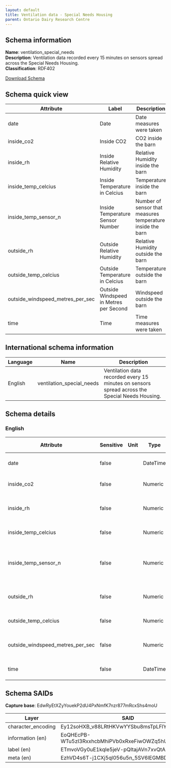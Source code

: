 ```yaml
---
layout: default  
title: Ventilation data - Special Needs Housing 
parent: Ontario Dairy Research Centre  
---
```


## Schema information

**Name**: ventilation_special_needs  
**Description**: Ventilation data recorded every 15 minutes on sensors spread across the Special Needs Housing.  
**Classification**: RDF402

[Download Schema](Schema_Ventiliation_Special_Needs.zip) 

## Schema quick view

| Attribute | Label | Description |
| --- | --- | --- |
| date | Date | Date measures were taken |
| inside_co2 | Inside CO2 | CO2 inside the barn |
| inside_rh | Inside Relative Humidity | Relative Humidity inside the barn |
| inside_temp_celcius | Inside Temperature in Celcius | Temperature inside the barn |
| inside_temp_sensor_n | Inside Temperature Sensor Number | Number of sensor that measures temperature inside the barn |
| outside_rh | Outside Relative Humidity | Relative Humidity outside the barn |
| outside_temp_celcius | Outside Temperature in Celcius | Temperature outside the barn |
| outside_windspeed_metres_per_sec | Outside Windspeed in Metres per Second | Windspeed outside the barn |
| time | Time | Time measures were taken |

## International schema information

| Language | Name | Description |
| --- | --- | --- |
| English | ventilation_special_needs | Ventilation data recorded every 15 minutes on sensors spread across the Special Needs Housing. |

## Schema details

### English

| Attribute | Sensitive | Unit | Type | Label | Description | List | Character encoding |
| --- | --- | --- | --- | --- | --- | --- | --- |
| date | false |  | DateTime | Date | Date measures were taken | Not a list | utf-8 |
| inside_co2 | false |  | Numeric | Inside CO2 | CO2 inside the barn | Not a list | utf-8 |
| inside_rh | false |  | Numeric | Inside Relative Humidity | Relative Humidity inside the barn | Not a list | utf-8 |
| inside_temp_celcius | false |  | Numeric | Inside Temperature in Celcius | Temperature inside the barn | Not a list | utf-8 |
| inside_temp_sensor_n | false |  | Numeric | Inside Temperature Sensor Number | Number of sensor that measures temperature inside the barn | Not a list | utf-8 |
| outside_rh | false |  | Numeric | Outside Relative Humidity | Relative Humidity outside the barn | Not a list | utf-8 |
| outside_temp_celcius | false |  | Numeric | Outside Temperature in Celcius | Temperature outside the barn | Not a list | utf-8 |
| outside_windspeed_metres_per_sec | false |  | Numeric | Outside Windspeed in Metres per Second | Windspeed outside the barn | Not a list | utf-8 |
| time | false |  | DateTime | Time | Time measures were taken | Not a list | utf-8 |

## Schema SAIDs

**Capture base**: EdwRyEtXZyYouekP2dU4PxNmfK7nzr877mRcxShs4moU

| Layer | SAID |
| --- | --- |
| character_encoding | Ey12soHXB_v88LRtHKVwYYSbu8msTpLFlYFgR1Tlo1rY |
| information (en) | EoQHEcPB-WTu5zI3RxxhcbMhiPVb0xRxeFiwOWZq5hUY |
| label (en) | ETmvoVGy0uE1kqIe5jeV-pQItajAVn7xvQtAnTLWYYNs |
| meta (en) | EzhVD4s6T-j1CXj5ql056u5n_5SV6lEGMBDvXgkll-Wc |
